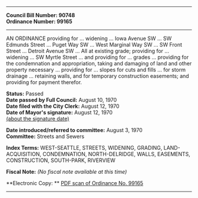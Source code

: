 * * * * *  
  
**Council Bill Number: [](#h0)[](#h2)90748**   
**Ordinance Number: 99165**  
  
* * * * *  
  
AN ORDINANCE providing for ... widening ... Iowa Avenue SW ... SW Edmunds Street ... Puget Way SW ... West Marginal Way SW ... SW Front Street ... Detroit Avenue SW ... All at existing grade; providing for ... widening ... SW Myrtle Street ... and providing for ... grades ... providing for the condemnation and appropriation, taking and damaging of land and other property necessary ... providing for ... slopes for cuts and fills ... for storm drainage ... retaining walls, and for temporary construction easements; and providing for payment therefor.  
  
**Status:** Passed   
**Date passed by Full Council:** August 10, 1970   
**Date filed with the City Clerk:** August 12, 1970   
**Date of Mayor's signature:** August 12, 1970   
[(about the signature date)](/~public/approvaldate.htm)   
  
  
**Date introduced/referred to committee:** August 3, 1970   
**Committee:** Streets and Sewers   
  
**Index Terms:** WEST-SEATTLE, STREETS, WIDENING, GRADING, LAND-ACQUISITION, CONDEMNATION, NORTH-DELRIDGE, WALLS, EASEMENTS, CONSTRUCTION, SOUTH-PARK, RIVERVIEW  
  
**Fiscal Note:** *(No fiscal note available at this time)*  
  
**Electronic Copy: ** [PDF scan of Ordinance No. 99165](/~archives/Ordinances/Ord_99165.pdf)  
  
* * * * *  
